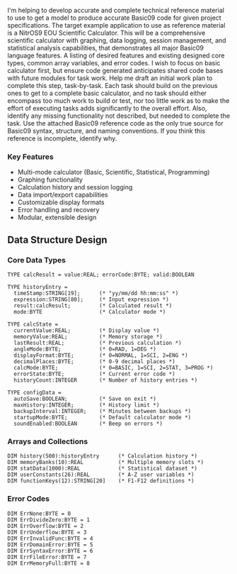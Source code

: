 I'm helping to develop accurate and complete technical reference material to use to get a model to produce accurate Basic09 code for given project specifications.  The target example application to use as reference material is a NitrOS9 EOU Scientific Calculator.  This will be a comprehensive scientific calculator with graphing, data logging, session management, and statistical analysis capabilities, that demonstrates all major Basic09 language features. A listing of desired features and existing designed core types, common array variables, and error codes. I wish to focus on basic calculator first, but ensure code generated anticipates shared code bases with future modules for task work. Help me draft an initial work plan to complete this step, task-by-task.  Each task should build on the previous ones to get to a complete basic calculator, and no task should either encompass too much work to build or test, nor too little work as to make the effort of executing tasks adds significantly to the overall effort. Also, identify any missing functionality not described, but needed to complete the task. Use the attached Basic09 reference code as the only true source for Basic09 syntax, structure, and naming conventions. If you think this reference is incomplete, identify why.

### Key Features
- Multi-mode calculator (Basic, Scientific, Statistical, Programming)
- Graphing functionality
- Calculation history and session logging
- Data import/export capabilities
- Customizable display formats
- Error handling and recovery
- Modular, extensible design

## Data Structure Design

### Core Data Types

```basic
TYPE calcResult = value:REAL; errorCode:BYTE; valid:BOOLEAN

TYPE historyEntry = 
  timeStamp:STRING[19];      (* "yy/mm/dd hh:mm:ss" *)
  expression:STRING[80];     (* Input expression *)
  result:calcResult;         (* Calculated result *)
  mode:BYTE                  (* Calculator mode *)

TYPE calcState =
  currentValue:REAL;         (* Display value *)
  memoryValue:REAL;          (* Memory storage *)
  lastResult:REAL;           (* Previous calculation *)
  angleMode:BYTE;            (* 0=RAD, 1=DEG *)
  displayFormat:BYTE;        (* 0=NORMAL, 1=SCI, 2=ENG *)
  decimalPlaces:BYTE;        (* 0-9 decimal places *)
  calcMode:BYTE;             (* 0=BASIC, 1=SCI, 2=STAT, 3=PROG *)
  errorState:BYTE;           (* Current error code *)
  historyCount:INTEGER       (* Number of history entries *)

TYPE configData =
  autoSave:BOOLEAN;          (* Save on exit *)
  maxHistory:INTEGER;        (* History limit *)
  backupInterval:INTEGER;    (* Minutes between backups *)
  startupMode:BYTE;          (* Default calculator mode *)
  soundEnabled:BOOLEAN       (* Beep on errors *)
```

### Arrays and Collections

```basic
DIM history(500):historyEntry      (* Calculation history *)
DIM memoryBanks(10):REAL           (* Multiple memory slots *)
DIM statData(1000):REAL            (* Statistical dataset *)
DIM userConstants(26):REAL         (* A-Z user variables *)
DIM functionKeys(12):STRING[20]    (* F1-F12 definitions *)
```

### Error Codes
```basic
DIM ErrNone:BYTE = 0
DIM ErrDivideZero:BYTE = 1
DIM ErrOverflow:BYTE = 2
DIM ErrUnderflow:BYTE = 3
DIM ErrInvalidFunc:BYTE = 4
DIM ErrDomainError:BYTE = 5
DIM ErrSyntaxError:BYTE = 6
DIM ErrFileError:BYTE = 7
DIM ErrMemoryFull:BYTE = 8
```
